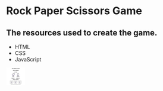 # Rock Paper Scissors Game

## The resources used to create the game.

<ul>
    <li>HTML</li>
    <li>CSS</li>
    <li>JavaScript</li>
</ul>

<img src="./images/Rock_Paper_Scissors_Game_Image.png" width="50">

